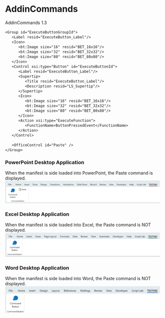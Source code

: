 # AddinCommands
AddinCommands 1.3

```
<Group id="ExecuteButtonGroupId">
   <Label resid="ExecuteButton_Label"/>
   <Icon>
      <bt:Image size="16" resid="BET_16x16"/>
      <bt:Image size="32" resid="BET_32x32"/>
      <bt:Image size="80" resid="BET_80x80"/>
   </Icon>
   <Control xsi:type="Button" id="ExecuteButtonId">
      <Label resid="ExecuteButton_Label"/>
      <Supertip>
         <Title resid="ExecuteButton_Label"/>
         <Description resid="LS_Supertip"/>
      </Supertip>
      <Icon>
         <bt:Image size="16" resid="BET_16x16"/>
         <bt:Image size="32" resid="BET_32x32"/>
         <bt:Image size="80" resid="BET_80x80"/>
      </Icon>
      <Action xsi:type="ExecuteFunction">
         <FunctionName>ButtonPressedEvent</FunctionName>
      </Action>
   </Control>

   <OfficeControl id="Paste" />
</Group>
```


<H3>PowerPoint Desktop Application</H3>
When the manifest is side loaded into PowerPoint, the Paste command is displayed.
<img src="powerpoint-addincommands.png">

<H3>Excel Desktop Application</H3>
When the manifest is side loaded into Excel, the Paste command is NOT displayed.
<img src="excel-addincommands.png">

<H3>Word Desktop Application</H3>
When the manifest is side loaded into Word, the Paste command is NOT displayed.
<img src="word-addincommands.png">

